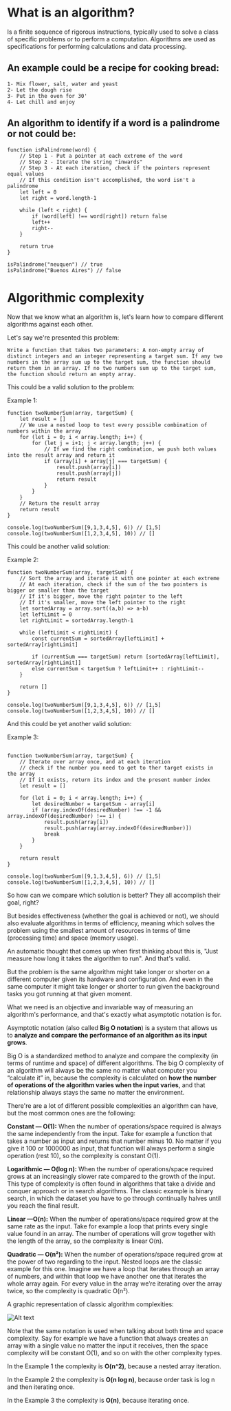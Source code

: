 # What is an algorithm?
 Is a finite sequence of rigorous instructions, typically used to solve a class of specific problems or to perform a computation. Algorithms are used as specifications for performing calculations and data processing.



## An example could be a recipe for cooking bread:


```
1- Mix flower, salt, water and yeast
2- Let the dough rise
3- Put in the oven for 30'
4- Let chill and enjoy
```

## An algorithm to identify if a word is a palindrome or not could be:


```
function isPalindrome(word) {
	// Step 1 - Put a pointer at each extreme of the word
    // Step 2 - Iterate the string "inwards"
	// Step 3 - At each iteration, check if the pointers represent equal values
	// If this condition isn't accomplished, the word isn't a palindrome
    let left = 0
    let right = word.length-1

    while (left < right) {
        if (word[left] !== word[right]) return false
        left++
        right--
    }
    
    return true
}

isPalindrome("neuquen") // true
isPalindrome("Buenos Aires") // false
```

# Algorithmic complexity

Now that we know what an algorithm is, let's learn how to compare different algorithms against each other.

Let's say we're presented this problem:

```
Write a function that takes two parameters: A non-empty array of distinct integers and an integer representing a target sum. If any two numbers in the array sum up to the target sum, the function should return them in an array. If no two numbers sum up to the target sum, the function should return an empty array.
```

This could be a valid solution to the problem:

Example 1:

```
function twoNumberSum(array, targetSum) {
    let result = []
    // We use a nested loop to test every possible combination of numbers within the array
    for (let i = 0; i < array.length; i++) {
        for (let j = i+1; j < array.length; j++) {
            // If we find the right combination, we push both values into the result array and return it
            if (array[i] + array[j] === targetSum) {
                result.push(array[i])
                result.push(array[j])
                return result
            }
        }
    }
    // Return the result array
    return result
}

console.log(twoNumberSum([9,1,3,4,5], 6)) // [1,5]
console.log(twoNumberSum([1,2,3,4,5], 10)) // []
```
This could be another valid solution:


Example 2:

```
function twoNumberSum(array, targetSum) {
	// Sort the array and iterate it with one pointer at each extreme
	// At each iteration, check if the sum of the two pointers is bigger or smaller than the target
	// If it's bigger, move the right pointer to the left
	// If it's smaller, move the left pointer to the right
	let sortedArray = array.sort((a,b) => a-b)
	let leftLimit = 0
	let rightLimit = sortedArray.length-1

	while (leftLimit < rightLimit) {
		const currentSum = sortedArray[leftLimit] + sortedArray[rightLimit]

		if (currentSum === targetSum) return [sortedArray[leftLimit], sortedArray[rightLimit]]
		else currentSum < targetSum ? leftLimit++ : rightLimit--        
	}

	return []
}

console.log(twoNumberSum([9,1,3,4,5], 6)) // [1,5]
console.log(twoNumberSum([1,2,3,4,5], 10)) // []

```

And this could be yet another valid solution:


Example 3:

```

function twoNumberSum(array, targetSum) {
    // Iterate over array once, and at each iteration
    // check if the number you need to get to ther target exists in the array
    // If it exists, return its index and the present number index
	let result = []

	for (let i = 0; i < array.length; i++) {
        let desiredNumber = targetSum - array[i]
        if (array.indexOf(desiredNumber) !== -1 && array.indexOf(desiredNumber) !== i) {
            result.push(array[i])
            result.push(array[array.indexOf(desiredNumber)])
            break
        }
	}

    return result
}

console.log(twoNumberSum([9,1,3,4,5], 6)) // [1,5]
console.log(twoNumberSum([1,2,3,4,5], 10)) // []

```

So how can we compare which solution is better? They all accomplish their goal, right?

But besides effectiveness (whether the goal is achieved or not), we should also evaluate algorithms in terms of efficiency, meaning which solves the problem using the smallest amount of resources in terms of time (processing time) and space (memory usage).

An automatic thought that comes up when first thinking about this is, "Just measure how long it takes the algorithm to run". And that's valid.

But the problem is the same algorithm might take longer or shorter on a different computer given its hardware and configuration. And even in the same computer it might take longer or shorter to run given the background tasks you got running at that given moment.

What we need is an objective and invariable way of measuring an algorithm's performance, and that's exactly what asymptotic notation is for.

Asymptotic notation (also called **Big O notation**) is a system that allows us to **analyze and compare the performance of an algorithm as its input grows**.

Big O is a standardized method to analyze and compare the complexity (in terms of runtime and space) of different algorithms. The big O complexity of an algorithm will always be the same no matter what computer you “calculate it” in, because the complexity is calculated on **how the number of operations of the algorithm varies when the input varies**, and that relationship always stays the same no matter the environment.

There're are a lot of different possible complexities an algorithm can have, but the most common ones are the following:


**Constant — O(1):** When the number of operations/space required is always the same independently from the input. Take for example a function that takes a number as input and returns that number minus 10. No matter if you give it 100 or 1000000 as input, that function will always perform a single operation (rest 10), so the complexity is constant O(1).

**Logarithmic — O(log n):** When the number of operations/space required grows at an increasingly slower rate compared to the growth of the input. This type of complexity is often found in algorithms that take a divide and conquer approach or in search algorithms. The classic example is binary search, in which the dataset you have to go through continually halves until you reach the final result.

**Linear —O(n):** When the number of operations/space required grow at the same rate as the input. Take for example a loop that prints every single value found in an array. The number of operations will grow together with the length of the array, so the complexity is linear O(n).

**Quadratic — O(n²):** When the number of operations/space required grow at the power of two regarding to the input. Nested loops are the classic example for this one. Imagine we have a loop that iterates through an array of numbers, and within that loop we have another one that iterates the whole array again. For every value in the array we’re iterating over the array twice, so the complexity is quadratic O(n²).

A graphic representation of classic algorithm complexities:

![Alt text](big-o-notation-complexity-chart.png?raw=true "Title")


Note that the same notation is used when talking about both time and space complexity. Say for example we have a function that always creates an array with a single value no matter the input it receives, then the space complexity will be constant O(1), and so on with the other complexity types.

In the Example 1 the complexity is **O(n^2)**, because a nested array iteration.

In the Example 2 the complexity is **O(n log n)**, because order task is log n and then iterating once.

In the Example 3 the complexity is **O(n)**, because iterating once.